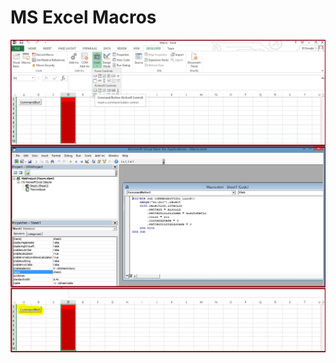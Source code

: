 # MS Excel Macros

![](https://raw.githubusercontent.com/Ruslan-Aliyev/MS-Excel-Macro/master/Illustrations/Macro.PNG)
